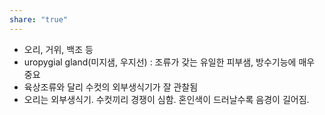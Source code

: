 ```yaml
---
share: "true"
---
```

- 오리, 거위, 백조 등
- uropygial gland(미지샘, 우지선) : 조류가 갖는 유일한 피부샘, 방수기능에 매우 중요
- 육상조류와 달리 수컷의 외부생식기가 잘 관찰됨
- 오리는 외부생식기. 수컷끼리 경쟁이 심함. 혼인색이 드러날수록 음경이 길어짐.